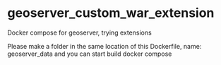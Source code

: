 # geoserver_custom_war_extension
Docker compose for geoserver, trying extensions

Please make a folder in the same location of this Dockerfile, name: geoserver_data and you can start build docker compose

